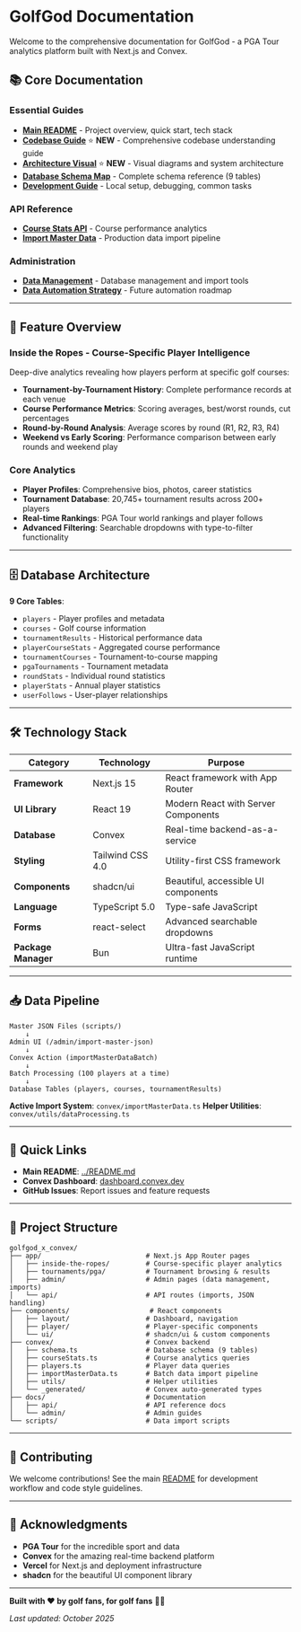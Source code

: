 # GolfGod Documentation

Welcome to the comprehensive documentation for GolfGod - a PGA Tour analytics platform built with Next.js and Convex.

## 📚 Core Documentation

### Essential Guides
- **[Main README](../README.md)** - Project overview, quick start, tech stack
- **[Codebase Guide](./CODEBASE_GUIDE.md)** ⭐ **NEW** - Comprehensive codebase understanding guide
- **[Architecture Visual](./ARCHITECTURE_VISUAL.md)** ⭐ **NEW** - Visual diagrams and system architecture
- **[Database Schema Map](./database/schema-map.md)** - Complete schema reference (9 tables)
- **[Development Guide](./DEVELOPMENT.md)** - Local setup, debugging, common tasks

### API Reference
- **[Course Stats API](./api/course-stats.md)** - Course performance analytics
- **[Import Master Data](./api/import-master-data.md)** - Production data import pipeline

### Administration
- **[Data Management](./admin/data-management.md)** - Database management and import tools
- **[Data Automation Strategy](./DATA_AUTOMATION_STRATEGY.md)** - Future automation roadmap

---

## 🎯 Feature Overview

### Inside the Ropes - Course-Specific Player Intelligence
Deep-dive analytics revealing how players perform at specific golf courses:
- **Tournament-by-Tournament History**: Complete performance records at each venue
- **Course Performance Metrics**: Scoring averages, best/worst rounds, cut percentages
- **Round-by-Round Analysis**: Average scores by round (R1, R2, R3, R4)
- **Weekend vs Early Scoring**: Performance comparison between early rounds and weekend play

### Core Analytics
- **Player Profiles**: Comprehensive bios, photos, career statistics
- **Tournament Database**: 20,745+ tournament results across 200+ players
- **Real-time Rankings**: PGA Tour world rankings and player follows
- **Advanced Filtering**: Searchable dropdowns with type-to-filter functionality

---

## 🗄️ Database Architecture

**9 Core Tables**:
- `players` - Player profiles and metadata
- `courses` - Golf course information
- `tournamentResults` - Historical performance data
- `playerCourseStats` - Aggregated course performance
- `tournamentCourses` - Tournament-to-course mapping
- `pgaTournaments` - Tournament metadata
- `roundStats` - Individual round statistics
- `playerStats` - Annual player statistics
- `userFollows` - User-player relationships

---

## 🛠 Technology Stack

| Category | Technology | Purpose |
|----------|------------|---------|
| **Framework** | Next.js 15 | React framework with App Router |
| **UI Library** | React 19 | Modern React with Server Components |
| **Database** | Convex | Real-time backend-as-a-service |
| **Styling** | Tailwind CSS 4.0 | Utility-first CSS framework |
| **Components** | shadcn/ui | Beautiful, accessible UI components |
| **Language** | TypeScript 5.0 | Type-safe JavaScript |
| **Forms** | react-select | Advanced searchable dropdowns |
| **Package Manager** | Bun | Ultra-fast JavaScript runtime |

---

## 📥 Data Pipeline

```
Master JSON Files (scripts/)
    ↓
Admin UI (/admin/import-master-json)
    ↓
Convex Action (importMasterDataBatch)
    ↓
Batch Processing (100 players at a time)
    ↓
Database Tables (players, courses, tournamentResults)
```

**Active Import System**: `convex/importMasterData.ts`
**Helper Utilities**: `convex/utils/dataProcessing.ts`

---

## 🚀 Quick Links

- **Main README**: [../README.md](../README.md)
- **Convex Dashboard**: [dashboard.convex.dev](https://dashboard.convex.dev)
- **GitHub Issues**: Report issues and feature requests

---

## 📖 Project Structure

```
golfgod_x_convex/
├── app/                          # Next.js App Router pages
│   ├── inside-the-ropes/         # Course-specific player analytics
│   ├── tournaments/pga/          # Tournament browsing & results
│   ├── admin/                    # Admin pages (data management, imports)
│   └── api/                      # API routes (imports, JSON handling)
├── components/                    # React components
│   ├── layout/                   # Dashboard, navigation
│   ├── player/                   # Player-specific components
│   └── ui/                       # shadcn/ui & custom components
├── convex/                       # Convex backend
│   ├── schema.ts                 # Database schema (9 tables)
│   ├── courseStats.ts            # Course analytics queries
│   ├── players.ts                # Player data queries
│   ├── importMasterData.ts       # Batch data import pipeline
│   ├── utils/                    # Helper utilities
│   └── _generated/               # Convex auto-generated types
├── docs/                         # Documentation
│   ├── api/                      # API reference docs
│   └── admin/                    # Admin guides
└── scripts/                      # Data import scripts
```

---

## 📝 Contributing

We welcome contributions! See the main [README](../README.md#contributing) for development workflow and code style guidelines.

---

## 🙏 Acknowledgments

- **PGA Tour** for the incredible sport and data
- **Convex** for the amazing real-time backend platform
- **Vercel** for Next.js and deployment infrastructure
- **shadcn** for the beautiful UI component library

---

**Built with ❤️ by golf fans, for golf fans** 🏌️‍♂️

*Last updated: October 2025*
